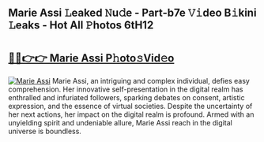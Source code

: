 ## Marie Assi 𝙻eaked 𝙽u𝚍e - Part-b7e 𝚅𝚒deo B𝚒kini 𝙻eaks - Hot All 𝙿hotos 6tH12

# <h2><a href="http://ld2yl7.urlbe.top/?page=Marie+Assi">🔗🔗👉👉 Marie Assi P𝚑oto𝚜Vid𝚎o</a></h2>

[![Marie Assi](https://i.imgur.com/eBuTRDB.gif)](http://ld2yl7.urlbe.top/?page=Marie+Assi)
Marie Assi, an intriguing and complex individual, defies easy comprehension. Her innovative self-presentation in the digital realm has enthralled and infuriated followers, sparking debates on consent, artistic expression, and the essence of virtual societies. Despite the uncertainty of her next actions, her impact on the digital realm is profound. Armed with an unyielding spirit and undeniable allure, Marie Assi reach in the digital universe is boundless.
